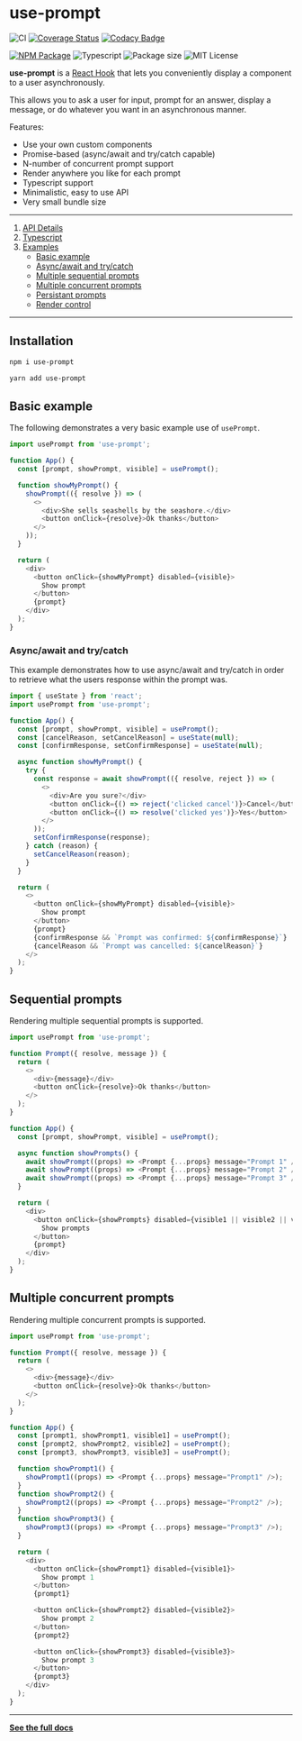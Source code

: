 # use-prompt

![CI](https://github.com/jonbnewman/use-prompt/actions/workflows/main.yml/badge.svg)
[![Coverage Status](https://coveralls.io/repos/github/jonbnewman/use-prompt/badge.svg?branch=main&r=1)](https://coveralls.io/github/jonbnewman/use-prompt?branch=main)
[![Codacy Badge](https://app.codacy.com/project/badge/Grade/d3122dfe36f8442894cfc239be96d056)](https://www.codacy.com/gh/jonbnewman/use-prompt/dashboard?utm_source=github.com&utm_medium=referral&utm_content=jonbnewman/use-prompt&utm_campaign=Badge_Grade)

[![NPM Package](https://img.shields.io/npm/v/use-prompt.svg?logo=npm)](https://www.npmjs.com/package/use-prompt)
![Typescript](https://img.shields.io/badge/types-TypeScript-blue?logo=typescript)
![Package size](https://img.shields.io/bundlephobia/minzip/use-prompt)
![MIT License](https://img.shields.io/github/license/jonbnewman/use-prompt)

**use-prompt** is a [React Hook](https://reactjs.org/docs/hooks-intro.html) that lets you conveniently display a component to a user asynchronously.

This allows you to ask a user for input, prompt for an answer, display a message, or do whatever you want in an asynchronous manner.

Features:

- Use your own custom components
- Promise-based (async/await and try/catch capable)
- N-number of concurrent prompt support
- Render anywhere you like for each prompt
- Typescript support
- Minimalistic, easy to use API
- Very small bundle size

---

1. [API Details](https://useprompt.jonbnewman.dev/api)
1. [Typescript](https://useprompt.jonbnewman.dev/typescript)
1. [Examples](https://useprompt.jonbnewman.dev/examples)
   - [Basic example](https://useprompt.jonbnewman.dev/examples/basic-example)
   - [Async/await and try/catch](https://useprompt.jonbnewman.dev/examples/async)
   - [Multiple sequential prompts](https://useprompt.jonbnewman.dev/examples/sequential)
   - [Multiple concurrent prompts](https://useprompt.jonbnewman.dev/examples/concurrent)
   - [Persistant prompts](https://useprompt.jonbnewman.dev/examples/persistant)
   - [Render control](https://useprompt.jonbnewman.dev/examples/render-control)

---

## Installation

```bash
npm i use-prompt
```

```bash
yarn add use-prompt
```

## Basic example

The following demonstrates a very basic example use of `usePrompt`.

```javascript
import usePrompt from 'use-prompt';

function App() {
  const [prompt, showPrompt, visible] = usePrompt();

  function showMyPrompt() {
    showPrompt(({ resolve }) => (
      <>
        <div>She sells seashells by the seashore.</div>
        <button onClick={resolve}>Ok thanks</button>
      </>
    ));
  }

  return (
    <div>
      <button onClick={showMyPrompt} disabled={visible}>
        Show prompt
      </button>
      {prompt}
    </div>
  );
}
```

### Async/await and try/catch

This example demonstrates how to use async/await and try/catch in order to retrieve what the users response within the prompt was.

```javascript
import { useState } from 'react';
import usePrompt from 'use-prompt';

function App() {
  const [prompt, showPrompt, visible] = usePrompt();
  const [cancelReason, setCancelReason] = useState(null);
  const [confirmResponse, setConfirmResponse] = useState(null);

  async function showMyPrompt() {
    try {
      const response = await showPrompt(({ resolve, reject }) => (
        <>
          <div>Are you sure?</div>
          <button onClick={() => reject('clicked cancel')}>Cancel</button>
          <button onClick={() => resolve('clicked yes')}>Yes</button>
        </>
      ));
      setConfirmResponse(response);
    } catch (reason) {
      setCancelReason(reason);
    }
  }

  return (
    <>
      <button onClick={showMyPrompt} disabled={visible}>
        Show prompt
      </button>
      {prompt}
      {confirmResponse && `Prompt was confirmed: ${confirmResponse}`}
      {cancelReason && `Prompt was cancelled: ${cancelReason}`}
    </>
  );
}
```

## Sequential prompts

Rendering multiple sequential prompts is supported.

```javascript
import usePrompt from 'use-prompt';

function Prompt({ resolve, message }) {
  return (
    <>
      <div>{message}</div>
      <button onClick={resolve}>Ok thanks</button>
    </>
  );
}

function App() {
  const [prompt, showPrompt, visible] = usePrompt();

  async function showPrompts() {
    await showPrompt((props) => <Prompt {...props} message="Prompt 1" />);
    await showPrompt((props) => <Prompt {...props} message="Prompt 2" />);
    await showPrompt((props) => <Prompt {...props} message="Prompt 3" />);
  }

  return (
    <div>
      <button onClick={showPrompts} disabled={visible1 || visible2 || visible3}>
        Show prompts
      </button>
      {prompt}
    </div>
  );
}
```

## Multiple concurrent prompts

Rendering multiple concurrent prompts is supported.

```javascript
import usePrompt from 'use-prompt';

function Prompt({ resolve, message }) {
  return (
    <>
      <div>{message}</div>
      <button onClick={resolve}>Ok thanks</button>
    </>
  );
}

function App() {
  const [prompt1, showPrompt1, visible1] = usePrompt();
  const [prompt2, showPrompt2, visible2] = usePrompt();
  const [prompt3, showPrompt3, visible3] = usePrompt();

  function showPrompt1() {
    showPrompt1((props) => <Prompt {...props} message="Prompt1" />);
  }
  function showPrompt2() {
    showPrompt2((props) => <Prompt {...props} message="Prompt2" />);
  }
  function showPrompt3() {
    showPrompt3((props) => <Prompt {...props} message="Prompt3" />);
  }

  return (
    <div>
      <button onClick={showPrompt1} disabled={visible1}>
        Show prompt 1
      </button>
      {prompt1}

      <button onClick={showPrompt2} disabled={visible2}>
        Show prompt 2
      </button>
      {prompt2}

      <button onClick={showPrompt3} disabled={visible3}>
        Show prompt 3
      </button>
      {prompt3}
    </div>
  );
}
```

---

**[See the full docs](https://useprompt.jonbnewman.dev)**
